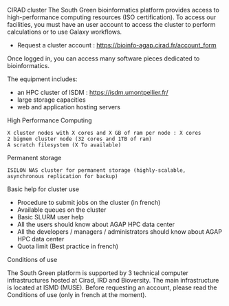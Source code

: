 CIRAD cluster
The South Green bioinformatics platform provides access to high-performance computing resources (ISO certification). To access our facilities, you must have an user account to access the cluster to perform calculations or to use Galaxy workflows.

- Request a cluster account : https://bioinfo-agap.cirad.fr/account_form

Once logged in, you can access many software pieces dedicated to bioinformatics.

The equipment includes:

- an HPC cluster of ISDM : https://isdm.umontpellier.fr/
- large storage capacities
- web and application hosting servers

High Performance Computing

    X cluster nodes with X cores and X GB of ram per node : X cores
    2 bigmem cluster node (32 cores and 1TB of ram)
    A scratch filesystem (X To available)

Permanent storage

    ISILON NAS cluster for permanent storage (highly-scalable, asynchronous replication for backup)
     

Basic help for cluster use

- Procedure to submit jobs on the cluster (in french)
- Available queues on the cluster
- Basic SLURM user help
- All the users should know about AGAP HPC data center
- All the developers / managers / administrators should know about AGAP HPC data center
- Quota limit (Best practice in french)

Conditions of use

The South Green platform is supported by 3 technical computer infrastructures hosted at Cirad, IRD and Bioversity. The main infrastructure is located at ISMD (MUSE). Before requesting an account, please read the Conditions of use (only in french at the moment).

